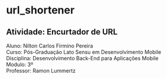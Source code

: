 # url_shortener
## Atividade: Encurtador de URL
Aluno: Nilton Carlos Firmino Pereira<br>
Curso: Pós-Graduação Lato Sensu em Desenvolvimento Mobile<br>
Disciplina: Desenvolvimento Back-End para Aplicações Mobile<br>
Modulo: 3º<br>
Professor: Ramon Lummertz
